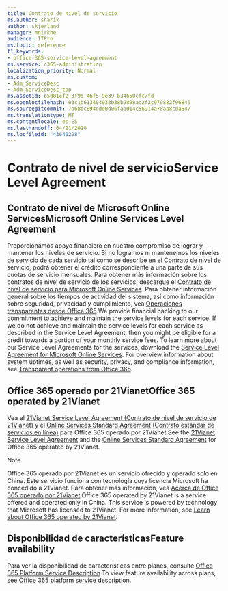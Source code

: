 ```yaml
---
title: Contrato de nivel de servicio
ms.author: sharik
author: skjerland
manager: mnirkhe
audience: ITPro
ms.topic: reference
f1_keywords:
- office-365-service-level-agreement
ms.service: o365-administration
localization_priority: Normal
ms.custom:
- Adm_ServiceDesc
- Adm_ServiceDesc_top
ms.assetid: b5d01cf2-3f9d-46f5-9e39-b34650cfc7fd
ms.openlocfilehash: 03c1b613404033b38b9898ac2f3c979882f96845
ms.sourcegitcommit: 7a68dc894dde0d06fab014c56914a78aa8cda847
ms.translationtype: MT
ms.contentlocale: es-ES
ms.lasthandoff: 04/21/2020
ms.locfileid: "43640298"
---
```

# <a name="service-level-agreement"></a><span data-ttu-id="d6247-102">Contrato de nivel de servicio</span><span class="sxs-lookup"><span data-stu-id="d6247-102">Service Level Agreement</span></span>

## <a name="microsoft-online-services-level-agreement"></a><span data-ttu-id="d6247-103">Contrato de nivel de Microsoft Online Services</span><span class="sxs-lookup"><span data-stu-id="d6247-103">Microsoft Online Services Level Agreement</span></span>

<span data-ttu-id="d6247-p101">Proporcionamos apoyo financiero en nuestro compromiso de lograr y mantener los niveles de servicio. Si no logramos ni mantenemos los niveles de servicio de cada servicio tal como se describe en el Contrato de nivel de servicio, podrá obtener el crédito correspondiente a una parte de sus cuotas de servicio mensuales. Para obtener más información sobre los contratos de nivel de servicio de los servicios, descargue el [Contrato de nivel de servicio para Microsoft Online Services](https://go.microsoft.com/fwlink/?linkid=272026). Para obtener información general sobre los tiempos de actividad del sistema, así como información sobre seguridad, privacidad y cumplimiento, vea [Operaciones transparentes desde Office 365](https://go.microsoft.com/fwlink/?linkid=845427).</span><span class="sxs-lookup"><span data-stu-id="d6247-p101">We provide financial backing to our commitment to achieve and maintain the service levels for each service. If we do not achieve and maintain the service levels for each service as described in the Service Level Agreement, then you might be eligible for a credit towards a portion of your monthly service fees. To learn more about our Service Level Agreements for the services, download the [Service Level Agreement for Microsoft Online Services](https://go.microsoft.com/fwlink/?linkid=272026). For overview information about system uptimes, as well as security, privacy, and compliance information, see [Transparent operations from Office 365](https://go.microsoft.com/fwlink/?linkid=845427).</span></span>
  
## <a name="office-365-operated-by-21vianet"></a><span data-ttu-id="d6247-108">Office 365 operado por 21Vianet</span><span class="sxs-lookup"><span data-stu-id="d6247-108">Office 365 operated by 21Vianet</span></span>

<span data-ttu-id="d6247-109">Vea el [21Vianet Service Level Agreement (Contrato de nivel de servicio de 21Vianet)](https://go.microsoft.com/fwlink/?linkid=846729) y el [Online Services Standard Agreement (Contrato estándar de servicios en línea)](https://go.microsoft.com/fwlink/?linkid=846730) para Office 365 operado por 21Vianet.</span><span class="sxs-lookup"><span data-stu-id="d6247-109">See the [21Vianet Service Level Agreement](https://go.microsoft.com/fwlink/?linkid=846729) and the [Online Services Standard Agreement](https://go.microsoft.com/fwlink/?linkid=846730) for Office 365 operated by 21Vianet.</span></span> 
  
> [!NOTE]
> <span data-ttu-id="d6247-p102">Office 365 operado por 21Vianet es un servicio ofrecido y operado solo en China. Este servicio funciona con tecnología cuya licencia Microsoft ha concedido a 21Vianet. Para obtener más información, vea [Acerca de Office 365 operado por 21Vianet](https://go.microsoft.com/fwlink/?linkid=846725).</span><span class="sxs-lookup"><span data-stu-id="d6247-p102">Office 365 operated by 21Vianet is a service offered and operated only in China. This service is powered by technology that Microsoft has licensed to 21Vianet. For more information, see [Learn about Office 365 operated by 21Vianet](https://go.microsoft.com/fwlink/?linkid=846725).</span></span> 
  
## <a name="feature-availability"></a><span data-ttu-id="d6247-113">Disponibilidad de características</span><span class="sxs-lookup"><span data-stu-id="d6247-113">Feature availability</span></span>

<span data-ttu-id="d6247-114">Para ver la disponibilidad de características entre planes, consulte [Office 365 Platform Service Description](office-365-platform-service-description.md).</span><span class="sxs-lookup"><span data-stu-id="d6247-114">To view feature availability across plans, see [Office 365 platform service description](office-365-platform-service-description.md).</span></span>
  